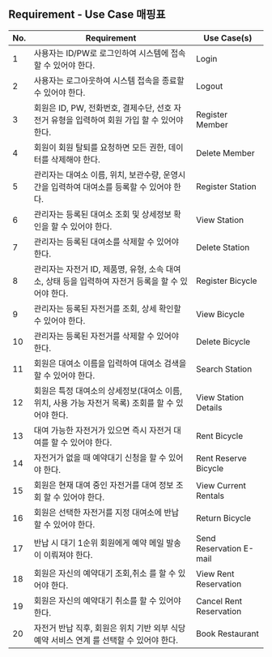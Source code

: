 ## Requirement - Use Case 매핑표

| No. | Requirement | Use Case(s) |
|----|----------------------------------|----------------------------|
| 1  | 사용자는 ID/PW로 로그인하여 시스템에 접속할 수 있어야 한다. | Login |
| 2  | 사용자는 로그아웃하여 시스템 접속을 종료할 수 있어야 한다. | Logout |
| 3  | 회원은 ID, PW, 전화번호, 결제수단, 선호 자전거 유형을 입력하여 회원 가입 할 수 있어야 한다. | Register Member |
| 4  | 회원이 회원 탈퇴를 요청하면 모든 권한, 데이터를 삭제해야 한다. | Delete Member |
| 5  | 관리자는 대여소 이름, 위치, 보관수량, 운영시간을 입력하여 대여소를 등록할 수 있어야 한다. | Register Station |
| 6  | 관리자는 등록된 대여소 조회 및 상세정보 확인을 할 수 있어야 한다. | View Station |
| 7  | 관리자는 등록된 대여소를 삭제할 수 있어야 한다. | Delete Station |
| 8  | 관리자는 자전거 ID, 제품명, 유형, 소속 대여소, 상태 등을 입력하여 자전거 등록을 할 수 있어야 한다. | Register Bicycle |
| 9  | 관리자는 등록된 자전거를 조회, 상세 확인할 수 있어야 한다. | View Bicycle |
| 10  | 관리자는 등록된 자전거를 삭제할 수 있어야 한다. | Delete Bicycle |
| 11 | 회원은 대여소 이름을 입력하여 대여소 검색을 할 수 있어야 한다. | Search Station |
| 12 | 회원은 특정 대여소의 상세정보(대여소 이름, 위치, 사용 가능 자전거 목록) 조회를 할 수 있어야 한다. | View Station Details |
| 13 | 대여 가능한 자전거가 있으면 즉시 자전거 대여를 할 수 있어야 한다. | Rent Bicycle |
| 14 | 자전거가 없을 때 예약대기 신청을 할 수 있어야 한다. | Rent Reserve Bicycle |
| 15 | 회원은 현재 대여 중인 자전거를 대여 정보 조회 할 수 있어야 한다. | View Current Rentals |
| 16 | 회원은 선택한 자전거를 지정 대여소에 반납 할 수 있어야 한다. | Return Bicycle |
| 17 | 반납 시 대기 1순위 회원에게 예약 메일 발송이 이뤄져야 한다. | Send Reservation E-mail |
| 18 | 회원은 자신의 예약대기 조회,취소 를 할 수 있어야 한다. | View Rent Reservation |
| 19 | 회원은 자신의 예약대기 취소를 할 수 있어야 한다. | Cancel Rent Reservation |
| 20 | 자전거 반납 직후, 회원은 위치 기반 외부 식당 예약 서비스 연계 를 선택할 수 있어야 한다. | Book Restaurant |
